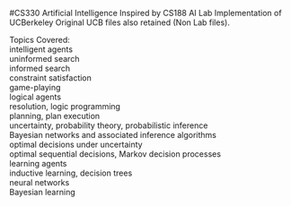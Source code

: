 #CS330 Artificial Intelligence
Inspired by CS188 AI Lab Implementation of UCBerkeley
Original UCB files also retained (Non Lab files).

Topics Covered:  
    intelligent agents  
    uninformed search  
    informed search  
    constraint satisfaction  
    game-playing  
    logical agents   
    resolution, logic programming  
    planning, plan execution  
    uncertainty, probability theory, probabilistic inference  
    Bayesian networks and associated inference algorithms  
    optimal decisions under uncertainty  
    optimal sequential decisions, Markov decision processes  
    learning agents  
    inductive learning, decision trees  
    neural networks  
    Bayesian learning  
